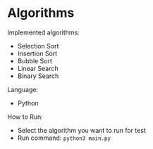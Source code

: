 # Algorithms

Implemented algorithms:

* Selection Sort
* Insertion Sort
* Bubble Sort
* Linear Search
* Binary Search

Language:

* Python

How to Run:

* Select the algorithm you want to run for test
* Run command:
    `python3 main.py`
